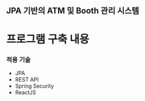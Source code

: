## JPA 기반의 ATM 및 Booth 관리 시스템

# 프로그램 구축 내용

### 적용 기술
- JPA
- REST API
- Spring Security
- ReactJS
